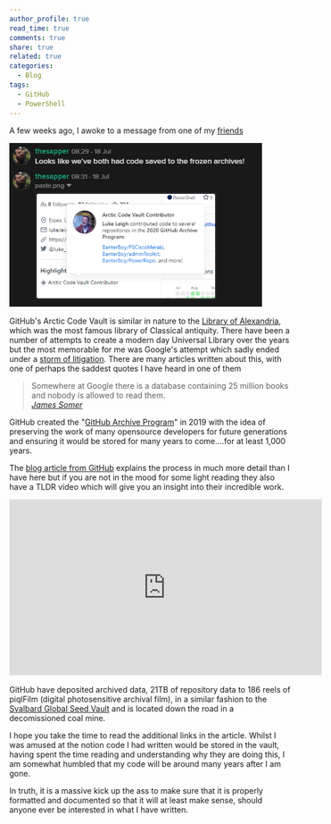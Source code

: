 ```yaml
---
author_profile: true
read_time: true
comments: true
share: true
related: true
categories:
  - Blog
tags:
  - GitHub
  - PowerShell
---
```


A few weeks ago, I awoke to a message from one of my [friends](https://twitter.com/InfosecSapper)

![](/assets/images/CodeVault/ArcticVaultMessage.png)

GitHub's Arctic Code Vault is similar in nature to the [Library of Alexandria](https://www.britannica.com/topic/Library-of-Alexandria), which was the most famous library of Classical antiquity. There have been a number of attempts to create a modern day Universal Library over the years but the most memorable for me was Google's attempt which sadly ended under a [storm of litigation](https://www.edsurge.com/news/2017-08-10-what-happened-to-google-s-effort-to-scan-millions-of-university-library-books). There are many articles written about this, with one of perhaps the saddest quotes I have heard in one of them

> Somewhere at Google there is a database containing 25 million books and nobody is allowed to read them.  
> <cite><a href="https://www.theatlantic.com/technology/archive/2017/04/the-tragedy-of-google-books/523320/">James Somer</a></cite>

GitHub created the "[GitHub Archive Program](https://archiveprogram.github.com/)" in 2019 with the idea of preserving the work of many opensource developers for future generations and ensuring it would be stored for many years to come....for at least 1,000 years.

The [blog article from GitHub](https://github.blog/2020-07-16-github-archive-program-the-journey-of-the-worlds-open-source-code-to-the-arctic/) explains the process in much more detail than I have here but if you are not in the mood for some light reading they also have a TLDR video which will give you an insight into their incredible work.

<iframe width="560" height="315" src="https://www.youtube.com/embed/fzI9FNjXQ0o" frameborder="0" allow="accelerometer; autoplay; encrypted-media; gyroscope; picture-in-picture" allowfullscreen></iframe>

GitHub have deposited archived data, 21TB of repository data to 186 reels of piqlFilm (digital photosensitive archival film), in a similar fashion to the [Svalbard Global Seed Vault](https://www.seedvault.no/) and is located down the road in a decomissioned coal mine.

I hope you take the time to read the additional links in the article. Whilst I was amused at the notion code I had written would be stored in the vault, having spent the time reading and understanding why they are doing this, I am somewhat humbled that my code will be around many years after I am gone.

In truth, it is a massive kick up the ass to make sure that it is properly formatted and documented so that it will at least make sense, should anyone ever be interested in what I have written.

